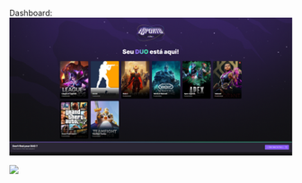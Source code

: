 Dashboard:
![Alt text](imagens/1.png)

<img src='D:\Users\Kelwin\Documents\ASchool\Rocketset\NLW - eSports Week\imagens\Captura de tela 2022-09-20 193739.png'>